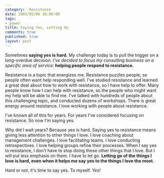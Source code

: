 ```yaml
--- 
category:  Resistance
date: 2003/05/06 16:00:00
tags: 
- power
title: Saying Yes, Letting Go
comments: true
published: true
layout: post
---
```


<p> Sometimes <strong>saying yes is hard.</strong>  My challenge today is to pull the trigger on a long-overdue decision.  <em>I've decided to focus my consulting business on a specific area of service:</em>
<strong>helping people respond to resistance.</strong>
</p>
<p> Resistance is a topic that energizes me.  Resistance puzzles people, so people often want help responding well.  I've studied resistance and learned a great deal about how to work with resistance, so I have help to offer.  Many people know how I can help with resistance, so the people who might want my help will be able to find me.  I've talked with hundreds of people about this challenging topic, and conducted dozens of workshops.  There is great energy around resistance.  I love working with people about resistance. </p>
<p> I've known all of this for years.  For years I've considered focusing on resistance.  So now I'm saying yes. </p>
<p> Why did I wait years?  Because yes is hard.  Saying yes to resistance means giving less attention to other things I love.  I love coaching about management challenges.  I love facilitating teams.  I love conducting retrospectives.  I love helping groups refine their processes.  When I say yes to resistance, I don't have to stop doing those other things that I love.  But I will put less emphasis on them.  I have to let go.  <strong>Letting go of the things I love is hard, even when it helps me say yes to the things I love the most.</strong>
</p>
<p> Hard or not, it's time to say yes.  To myself.  <em>Yes!</em>
</p>
